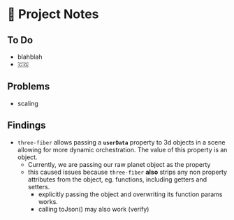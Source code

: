 # 📝 Project Notes

## To Do

- blahblah
- 🇨🇬

## Problems

- scaling

## Findings

- `three-fiber` allows passing a **`userData`** property to 3d objects in a scene allowing for more dynamic orchestration. The value of this property is an object.
  - Currently, we are passing our raw planet object as the property
  - this caused issues because `three-fiber` **also** strips any non property attributes from the object, eg. functions, including getters and setters.
    - explicitly passing the object and overwriting its function params works.
    - calling toJson() may also work (verify)
